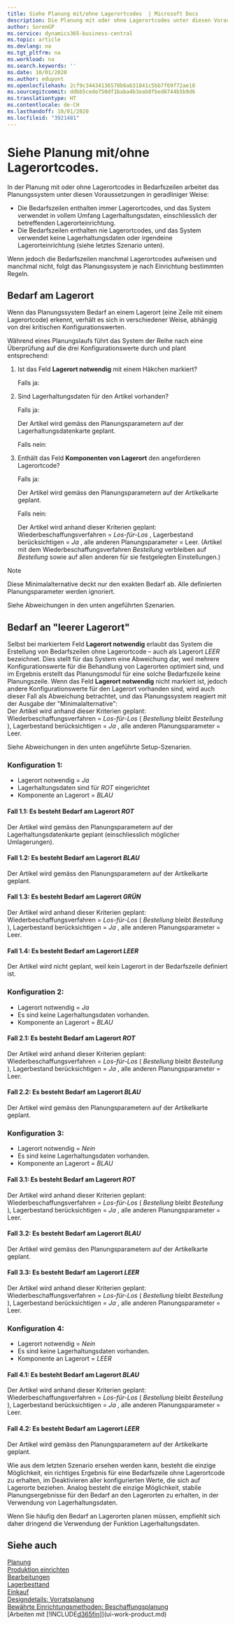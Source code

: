 ```yaml
---
title: Siehe Planung mit/ohne Lagerortcodes  | Microsoft Docs
description: Die Planung mit oder ohne Lagerortcodes unter diesen Voraussetzungen in geradliniger Weise ist wichtig zu verstehen.
author: SorenGP
ms.service: dynamics365-business-central
ms.topic: article
ms.devlang: na
ms.tgt_pltfrm: na
ms.workload: na
ms.search.keywords: ''
ms.date: 10/01/2020
ms.author: edupont
ms.openlocfilehash: 2cf9c34434136578b6ab31841c5bb7f69f72ae18
ms.sourcegitcommit: ddbb5cede750df1baba4b3eab8fbed6744b5b9d6
ms.translationtype: HT
ms.contentlocale: de-CH
ms.lasthandoff: 10/01/2020
ms.locfileid: "3921481"
---
```

# <a name="planning-with-or-without-locations"></a>Siehe Planung mit/ohne Lagerortcodes.
In der Planung mit oder ohne Lagerortcodes in Bedarfszeilen arbeitet das Planungssystem unter diesen Voraussetzungen in geradliniger Weise:  

-   Die Bedarfszeilen enthalten immer Lagerortcodes, und das System verwendet in vollem Umfang Lagerhaltungsdaten, einschliesslich der betreffenden Lagerorteinrichtung.  
-   Die Bedarfszeilen enthalten nie Lagerortcodes, und das System verwendet keine Lagerhaltungsdaten oder irgendeine Lagerorteinrichtung (siehe letztes Szenario unten).  

Wenn jedoch die Bedarfszeilen manchmal Lagerortcodes aufweisen und manchmal nicht, folgt das Planungssystem je nach Einrichtung bestimmten Regeln.  

## <a name="demand-at-location"></a>Bedarf am Lagerort  
Wenn das Planungssystem Bedarf an einem Lagerort (eine Zeile mit einem Lagerortcode) erkennt, verhält es sich in verschiedener Weise, abhängig von drei kritischen Konfigurationswerten.  

Während eines Planungslaufs führt das System der Reihe nach eine Überprüfung auf die drei Konfigurationswerte durch und plant entsprechend:  

1.  Ist das Feld **Lagerort notwendig** mit einem Häkchen markiert?  

    Falls ja:  

2.  Sind Lagerhaltungsdaten für den Artikel vorhanden?  

    Falls ja:  

    Der Artikel wird gemäss den Planungsparametern auf der Lagerhaltungsdatenkarte geplant.  

    Falls nein:  

3.  Enthält das Feld **Komponenten von Lagerort** den angeforderen Lagerortcode?  

    Falls ja:  

    Der Artikel wird gemäss den Planungsparametern auf der Artikelkarte geplant.  

    Falls nein:  

    Der Artikel wird anhand dieser Kriterien geplant: Wiederbeschaffungsverfahren =  *Los-für-Los* , Lagerbestand berücksichtigen =  *Ja* , alle anderen Planungsparameter = Leer. (Artikel mit dem Wiederbeschaffungsverfahren  *Bestellung* verbleiben auf  *Bestellung* sowie auf allen anderen für sie festgelegten Einstellungen.)  

> [!NOTE]  
>  Diese Minimalalternative deckt nur den exakten Bedarf ab. Alle definierten Planungsparameter werden ignoriert.  

Siehe Abweichungen in den unten angeführten Szenarien.  

## <a name="demand-at-blank-location"></a>Bedarf an "leerer Lagerort"  
Selbst bei markiertem Feld **Lagerort notwendig** erlaubt das System die Erstellung von Bedarfszeilen ohne Lagerortcode – auch als Lagerort *LEER* bezeichnet. Dies stellt für das System eine Abweichung dar, weil mehrere Konfigurationswerte für die Behandlung von Lagerorten optimiert sind, und im Ergebnis erstellt das Planungsmodul für eine solche Bedarfszeile keine Planungszeile. Wenn das Feld **Lagerort notwendig** nicht markiert ist, jedoch andere Konfigurationswerte für den Lagerort vorhanden sind, wird auch dieser Fall als Abweichung betrachtet, und das Planungssystem reagiert mit der Ausgabe der "Minimalalternative":   
Der Artikel wird anhand dieser Kriterien geplant: Wiederbeschaffungsverfahren =  *Los-für-Los* ( *Bestellung* bleibt *Bestellung* ), Lagerbestand berücksichtigen =  *Ja* , alle anderen Planungsparameter = Leer.  

Siehe Abweichungen in den unten angeführte Setup-Szenarien.  

### <a name="setup-1"></a>Konfiguration 1:  

-   Lagerort notwendig = *Ja*  
-   Lagerhaltungsdaten sind für  *ROT* eingerichtet  
-   Komponente an Lagerort =  *BLAU*  

#### <a name="case-11-demand-is-at--red-location"></a>Fall 1.1: Es besteht Bedarf am Lagerort  *ROT*  

Der Artikel wird gemäss den Planungsparametern auf der Lagerhaltungsdatenkarte geplant (einschliesslich möglicher Umlagerungen).  

#### <a name="case-12-demand-is-at--blue-location"></a>Fall 1.2: Es besteht Bedarf am Lagerort  *BLAU*  

Der Artikel wird gemäss den Planungsparametern auf der Artikelkarte geplant.  

#### <a name="case-13-demand-is-at--green-location"></a>Fall 1.3: Es besteht Bedarf am Lagerort  *GRÜN*  

Der Artikel wird anhand dieser Kriterien geplant: Wiederbeschaffungsverfahren =  *Los-für-Los* ( *Bestellung* bleibt  *Bestellung* ), Lagerbestand berücksichtigen =  *Ja* , alle anderen Planungsparameter = Leer.  

#### <a name="case-14-demand-is-at--blank-location"></a>Fall 1.4: Es besteht Bedarf am Lagerort  *LEER*  

Der Artikel wird nicht geplant, weil kein Lagerort in der Bedarfszeile definiert ist.  

### <a name="setup-2"></a>Konfiguration 2:  

-   Lagerort notwendig = *Ja*  
-   Es sind keine Lagerhaltungsdaten vorhanden.  
-   Komponente an Lagerort =  *BLAU*  

#### <a name="case-21-demand-is-at--red-location"></a>Fall 2.1: Es besteht Bedarf am Lagerort  *ROT*  

Der Artikel wird anhand dieser Kriterien geplant: Wiederbeschaffungsverfahren =  *Los-für-Los* ( *Bestellung* bleibt  *Bestellung* ), Lagerbestand berücksichtigen =  *Ja* , alle anderen Planungsparameter = Leer.  

#### <a name="case-22-demand-is-at--blue-location"></a>Fall 2.2: Es besteht Bedarf am Lagerort *BLAU*  

Der Artikel wird gemäss den Planungsparametern auf der Artikelkarte geplant.  

### <a name="setup-3"></a>Konfiguration 3:  

-   Lagerort notwendig = *Nein*  
-   Es sind keine Lagerhaltungsdaten vorhanden.  
-   Komponente an Lagerort =  *BLAU*  

#### <a name="case-31-demand-is-at--red-location"></a>Fall 3.1: Es besteht Bedarf am Lagerort  *ROT*  

Der Artikel wird anhand dieser Kriterien geplant: Wiederbeschaffungsverfahren =  *Los-für-Los* ( *Bestellung* bleibt  *Bestellung* ), Lagerbestand berücksichtigen =  *Ja* , alle anderen Planungsparameter = Leer.  

#### <a name="case-32-demand-is-at--blue-location"></a>Fall 3.2: Es besteht Bedarf am Lagerort *BLAU*  

Der Artikel wird gemäss den Planungsparametern auf der Artikelkarte geplant.  

#### <a name="case-33-demand-is-at--blank-location"></a>Fall 3.3: Es besteht Bedarf am Lagerort  *LEER*  

Der Artikel wird anhand dieser Kriterien geplant: Wiederbeschaffungsverfahren =  *Los-für-Los* ( *Bestellung* bleibt  *Bestellung* ), Lagerbestand berücksichtigen =  *Ja* , alle anderen Planungsparameter = Leer.  

### <a name="setup-4"></a>Konfiguration 4:  

-   Lagerort notwendig = *Nein*  
-   Es sind keine Lagerhaltungsdaten vorhanden.  
-   Komponente an Lagerort =  *LEER*  

#### <a name="case-41-demand-is-at--blue-location"></a>Fall 4.1: Es besteht Bedarf am Lagerort  *BLAU*  

Der Artikel wird anhand dieser Kriterien geplant: Wiederbeschaffungsverfahren =  *Los-für-Los* ( *Bestellung* bleibt  *Bestellung* ), Lagerbestand berücksichtigen =  *Ja* , alle anderen Planungsparameter = Leer.  

#### <a name="case-42-demand-is-at--blank-location"></a>Fall 4.2: Es besteht Bedarf am Lagerort  *LEER*  

Der Artikel wird gemäss den Planungsparametern auf der Artikelkarte geplant.  

Wie aus dem letzten Szenario ersehen werden kann, besteht die einzige Möglichkeit, ein richtiges Ergebnis für eine Bedarfszeile ohne Lagerortcode zu erhalten, im Deaktivieren aller konfigurierten Werte, die sich auf Lagerorte beziehen. Analog besteht die einzige Möglichkeit, stabile Planungsergebnisse für den Bedarf an den Lagerorten zu erhalten, in der Verwendung von Lagerhaltungsdaten.  

Wenn Sie häufig den Bedarf an Lagerorten planen müssen, empfiehlt sich daher dringend die Verwendung der Funktion Lagerhaltungsdaten.  

## <a name="see-also"></a>Siehe auch
[Planung](production-planning.md)    
[Produktion einrichten](production-configure-production-processes.md)  
[Bearbeitungen](production-manage-manufacturing.md)    
[Lagerbesttand](inventory-manage-inventory.md)  
[Einkauf](purchasing-manage-purchasing.md)  
[Designdetails: Vorratsplanung](design-details-supply-planning.md)   
[Bewährte Einrichtungsmethoden: Beschaffungsplanung](setup-best-practices-supply-planning.md)  
[Arbeiten mit [!INCLUDE[d365fin](includes/d365fin_md.md)]](ui-work-product.md)  
